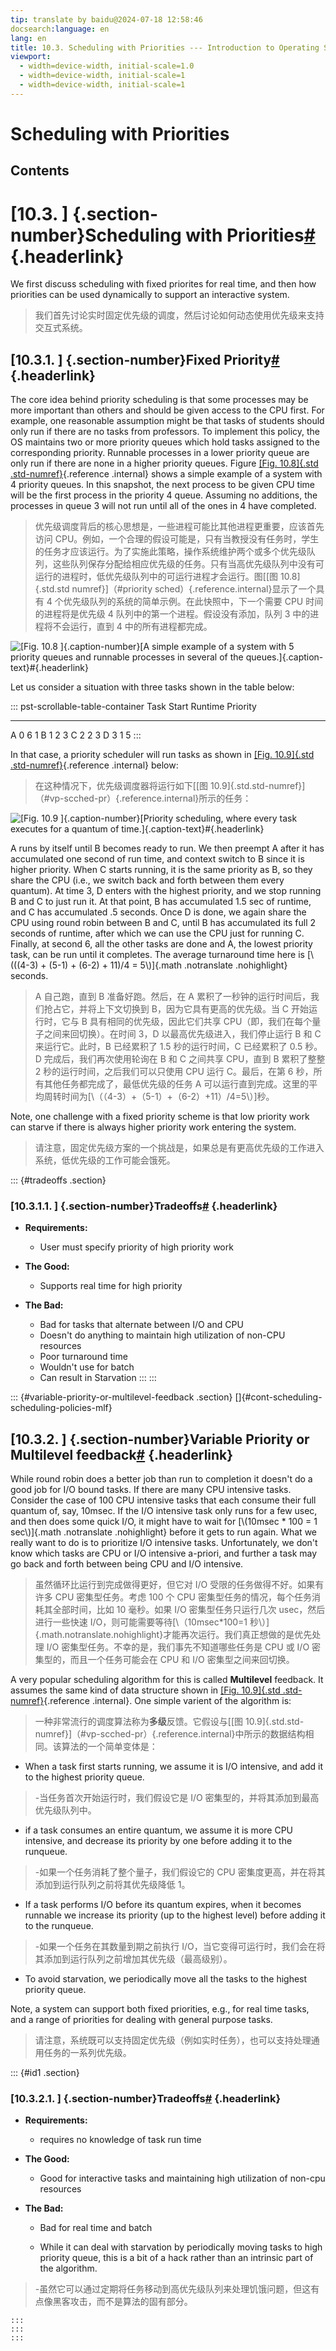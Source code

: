 ```yaml
---
tip: translate by baidu@2024-07-18 12:58:46
docsearch:language: en
lang: en
title: 10.3. Scheduling with Priorities --- Introduction to Operating Systems
viewport:
  - width=device-width, initial-scale=1.0
  - width=device-width, initial-scale=1
  - width=device-width, initial-scale=1
---
```


# Scheduling with Priorities

## Contents

# [10.3. ] {.section-number}Scheduling with Priorities[\#](#scheduling-with-priorities "Link to this heading") {.headerlink}

We first discuss scheduling with fixed priorites for real time, and then how priorities can be used dynamically to support an interactive system.

> 我们首先讨论实时固定优先级的调度，然后讨论如何动态使用优先级来支持交互式系统。

## [10.3.1. ] {.section-number}Fixed Priority[\#](#fixed-priority "Link to this heading") {.headerlink}

The core idea behind priority scheduling is that some processes may be more important than others and should be given access to the CPU first. For example, one reasonable assumption might be that tasks of students should only run if there are no tasks from professors. To implement this policy, the OS maintains two or more priority queues which hold tasks assigned to the corresponding priority. Runnable processes in a lower priority queue are only run if there are none in a higher priority queues. Figure [[Fig. 10.8]{.std .std-numref}](#priority-sched){.reference .internal} shows a simple example of a system with 4 priority queues. In this snapshot, the next process to be given CPU time will be the first process in the priority 4 queue. Assuming no additions, the processes in queue 3 will not run until all of the ones in 4 have completed.

> 优先级调度背后的核心思想是，一些进程可能比其他进程更重要，应该首先访问 CPU。例如，一个合理的假设可能是，只有当教授没有任务时，学生的任务才应该运行。为了实施此策略，操作系统维护两个或多个优先级队列，这些队列保存分配给相应优先级的任务。只有当高优先级队列中没有可运行的进程时，低优先级队列中的可运行进程才会运行。图[[图 10.8]{.std.std numref}]（#priority sched）{.reference.internal}显示了一个具有 4 个优先级队列的系统的简单示例。在此快照中，下一个需要 CPU 时间的进程将是优先级 4 队列中的第一个进程。假设没有添加，队列 3 中的进程将不会运行，直到 4 中的所有进程都完成。

![[Fig. 10.8 ]{.caption-number}[A simple example of a system with 5 priority queues and runnable processes in several of the queues.]{.caption-text}[#](#priority-sched "Link to this image"){.headerlink}](../_images/Priority.png)

Let us consider a situation with three tasks shown in the table below:

::: pst-scrollable-table-container
Task Start Runtime Priority

---

A 0 6 1
B 1 2 3
C 2 2 3
D 3 1 5
:::

In that case, a priority scheduler will run tasks as shown in [[Fig. 10.9]{.std .std-numref}](#vp-sched-pr){.reference .internal} below:

> 在这种情况下，优先级调度器将运行如下[[图 10.9]{.std.std-numref}]（#vp-scched-pr）{.reference.internal}所示的任务：

![[Fig. 10.9 ]{.caption-number}[Priority scheduling, where every task executes for a quantum of time.]{.caption-text}[#](#vp-sched-pr "Link to this image"){.headerlink}](../_images/Priority-tl.png)

A runs by itself until B becomes ready to run. We then preempt A after it has accumulated one second of run time, and context switch to B since it is higher priority. When C starts running, it is the same priority as B, so they share the CPU (i.e., we switch back and forth between them every quantum). At time 3, D enters with the highest priority, and we stop running B and C to just run it. At that point, B has accumulated 1.5 sec of runtime, and C has accumulated .5 seconds. Once D is done, we again share the CPU using round robin between B and C, until B has accumulated its full 2 seconds of runtime, after which we can use the CPU just for running C. Finally, at second 6, all the other tasks are done and A, the lowest priority task, can be run until it completes. The average turnaround time here is [\\(((4-3) + (5-1) + (6-2) + 11)/4 = 5\\)]{.math .notranslate .nohighlight} seconds.

> A 自己跑，直到 B 准备好跑。然后，在 A 累积了一秒钟的运行时间后，我们抢占它，并将上下文切换到 B，因为它具有更高的优先级。当 C 开始运行时，它与 B 具有相同的优先级，因此它们共享 CPU（即，我们在每个量子之间来回切换）。在时间 3，D 以最高优先级进入，我们停止运行 B 和 C 来运行它。此时，B 已经累积了 1.5 秒的运行时间，C 已经累积了 0.5 秒。D 完成后，我们再次使用轮询在 B 和 C 之间共享 CPU，直到 B 累积了整整 2 秒的运行时间，之后我们可以只使用 CPU 运行 C。最后，在第 6 秒，所有其他任务都完成了，最低优先级的任务 A 可以运行直到完成。这里的平均周转时间为[\\（（4-3）+（5-1）+（6-2）+11）/4=5\\）]秒。

Note, one challenge with a fixed priority scheme is that low priority work can starve if there is always higher priority work entering the system.

> 请注意，固定优先级方案的一个挑战是，如果总是有更高优先级的工作进入系统，低优先级的工作可能会饿死。

::: {#tradeoffs .section}

### [10.3.1.1. ] {.section-number}Tradeoffs[\#](#tradeoffs "Link to this heading") {.headerlink}

- **Requirements:**

  - User must specify priority of high priority work

- **The Good:**

  - Supports real time for high priority

- **The Bad:**

  - Bad for tasks that alternate between I/O and CPU
  - Doesn't do anything to maintain high utilization of non-CPU resources
  - Poor turnaround time
  - Wouldn't use for batch
  - Can result in Starvation
    :::
    :::

::: {#variable-priority-or-multilevel-feedback .section}
[]{#cont-scheduling-scheduling-policies-mlf}

## [10.3.2. ] {.section-number}Variable Priority or Multilevel feedback[\#](#variable-priority-or-multilevel-feedback "Link to this heading") {.headerlink}

While round robin does a better job than run to completion it doesn't do a good job for I/O bound tasks. If there are many CPU intensive tasks. Consider the case of 100 CPU intensive tasks that each consume their full quantum of, say, 10msec. If the I/O intensive task only runs for a few usec, and then does some quick I/O, it might have to wait for [\\(10msec \* 100 = 1 sec\\)]{.math .notranslate .nohighlight} before it gets to run again. What we really want to do is to prioritize I/O intensive tasks. Unfortunately, we don't know which tasks are CPU or I/O intensive a-priori, and further a task may go back and forth between being CPU and I/O intensive.

> 虽然循环比运行到完成做得更好，但它对 I/O 受限的任务做得不好。如果有许多 CPU 密集型任务。考虑 100 个 CPU 密集型任务的情况，每个任务消耗其全部时间，比如 10 毫秒。如果 I/O 密集型任务只运行几次 usec，然后进行一些快速 I/O，则可能需要等待[\\（10msec\*100=1 秒\\）]{.math.notranslate.nohighlight}才能再次运行。我们真正想做的是优先处理 I/O 密集型任务。不幸的是，我们事先不知道哪些任务是 CPU 或 I/O 密集型的，而且一个任务可能会在 CPU 和 I/O 密集型之间来回切换。

A very popular scheduling algorithm for this is called **Multilevel** feedback. It assumes the same kind of data structure shown in [[Fig. 10.9]{.std .std-numref}](#vp-sched-pr){.reference .internal}. One simple varient of the algorithm is:

> 一种非常流行的调度算法称为**多级**反馈。它假设与[[图 10.9]{.std.std-numref}]（#vp-scched-pr）{.reference.internal}中所示的数据结构相同。该算法的一个简单变体是：

- When a task first starts running, we assume it is I/O intensive, and add it to the highest priority queue.

> -当任务首次开始运行时，我们假设它是 I/O 密集型的，并将其添加到最高优先级队列中。

- if a task consumes an entire quantum, we assume it is more CPU intensive, and decrease its priority by one before adding it to the runqueue.

> -如果一个任务消耗了整个量子，我们假设它的 CPU 密集度更高，并在将其添加到运行队列之前将其优先级降低 1。

- If a task performs I/O before its quantum expires, when it becomes runnable we increase its priority (up to the highest level) before adding it to the runqueue.

> -如果一个任务在其数量到期之前执行 I/O，当它变得可运行时，我们会在将其添加到运行队列之前增加其优先级（最高级别）。

- To avoid starvation, we periodically move all the tasks to the highest priority queue.

Note, a system can support both fixed priorities, e.g., for real time tasks, and a range of priorities for dealing with general purpose tasks.

> 请注意，系统既可以支持固定优先级（例如实时任务），也可以支持处理通用任务的一系列优先级。

::: {#id1 .section}

### [10.3.2.1. ] {.section-number}Tradeoffs[\#](#id1 "Link to this heading") {.headerlink}

- **Requirements:**

  - requires no knowledge of task run time

- **The Good:**

  - Good for interactive tasks and maintaining high utilization of non-cpu resources

- **The Bad:**

  - Bad for real time and batch

  - While it can deal with starvation by periodically moving tasks to high priority queue, this is a bit of a hack rather than an intrinsic part of the algorithm.

> -虽然它可以通过定期将任务移动到高优先级队列来处理饥饿问题，但这有点像黑客攻击，而不是算法的固有部分。

    :::
    :::
    :::
